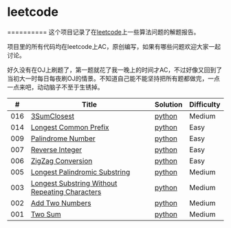 # leetcode
==========
这个项目记录了在[leetcode](https://oj.leetcode.com)上一些算法问题的解题报告。

项目里的所有代码均在leetcode上AC，原创编写，如果有哪些问题欢迎大家一起讨论。

好久没有在OJ上刷题了，第一题就花了我一晚上的时间才AC，不过好像又回到了当初大一时每日每夜刷OJ的情景。不知道自己能不能坚持把所有题都做完，一点一点来吧，动动脑子不至于生锈掉。

| # | Title | Solution | Difficulty |
|---| ----- | -------- | ---------- |
|016|[3SumClosest](https://leetcode.com/problems/3sum-closest/)|[python](./3SumClosest/3SumClosest.md)|Medium|
|014|[Longest Common Prefix](https://leetcode.com/problems/longest-common-prefix/)|[python](./LongestCommonPrefix/LongestCommonPrefix.md)|Easy|
|009|[Palindrome Number](https://leetcode.com/problems/palindrome-number/)|[python](./PalindromeNumber/PalindromeNumber.md)|Easy|
|007|[Reverse Integer](https://leetcode.com/problems/reverse-integer/)|[python](./ReverseInteger/ReverseInteger.md)|Easy|
|006|[ZigZag Conversion](https://leetcode.com/problems/zigzag-conversion/)|[python](./ZigZagConversion/ZigZagConversion.md)|Easy|
|005|[Longest Palindromic Substring](https://leetcode.com/problems/longest-palindromic-substring/)|[python](./LongestPalindromicSubstring.md)|Medium|
|003|[Longest Substring Without Repeating Characters](https://leetcode.com/problems/longest-substring-without-repeating-characters/)|[python](./LongestSubstringWithoutRepeatingCharacters/LongestSubstringWithoutRepeatingCharacters.md)|Medium|
|002|[Add Two Numbers](https://leetcode.com/problems/add-two-numbers/)|[python](./AddTwoNumbers/AddTwoNumbers.md)|Medium|
|001|[Two Sum](https://oj.leetcode.com/problems/two-sum/)|[python](./TwoSum/TwoSum.md)|Medium|
